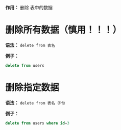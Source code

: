 **作用：** 删除 表中的数据


# 删除所有数据（慎用！！！）
  **语法：** `delete from 表名`

  **例子：**
  ```SQL
  delete from users
  ```

# 删除指定数据
  **语法：** `delete from 表名 子句`

  **例子：**
  ```SQL
  delete from users where id=3
  ```